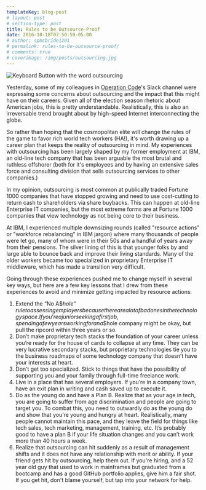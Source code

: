 ```yaml
---
templateKey: blog-post
# layout: post
# section-type: post
title: Rules to be Outsource-Proof
date: 2016-10-18T07:50:59-05:00  
# author: spmcbride1201
# permalink: rules-to-be-outsource-proof/
# comments: true
# coverimage: /img/posts/outsourcing.jpg
---
```


![Keyboard Button with the word outsourcing](/img/posts/outsourcing.jpg)

Yesterday, some of my colleagues in [Operation Code](https://operationcode.org/)'s Slack channel were expressing some concerns about outsourcing and the impact that this might have on their careers. Given all of the election season rhetoric about American jobs, this is pretty understandable. Realistically, this is also an irreversable trend brought about by high-speed Internet interconnecting the globe.

So rather than hoping that the cosmopolitan elite will change the rules of the game to favor rich world tech workers (HA!), it's worth drawing up a career plan that keeps the reality of outsourcing in mind. My experiences with outsourcing has been largely shaped by my former employment at IBM, an old-line tech company that has been arguable the most brutal and ruthless offshorer (both for it's employees and by having an extensive sales force and consulting division that sells outsourcing services to other companies.)

In my opinion, outsourcing is most common at publically traded Fortune 1000 companies that have stopped growing and need to use cost-cutting to return cash to shareholders via share buybacks. This can happen at old-line Enterprise IT companies, but the most extreme forms are at Fortune 1000 companies that view technology as not being core to their business.

At IBM, I experienced multiple downsizing rounds (called "resource actions" or "workforce rebalancing" in IBM jargon) where many thousands of people were let go, many of whom were in their 50s and a handful of years away from their pensions. The silver lining of this is that younger folks by and large able to bounce back and improve their living standards. Many of the older workers became too specialized in proprietary Enterprise IT middleware, which has made a transition very difficult.

Going through these experiences pushed me to change myself in several key ways, but here are a few key lessons that I drew from these experiences to avoid and minimize getting impacted by resource actions:

1.	Extend the “No A\$$hole” rule to assessing employers because there are a lot of bad ones in the technology space. If you’re a junior seeking a first job, spending a few years working for an a\$$hole company might be okay, but pull the ripcord within three years or so.
2.	Don’t make proprietary tech stacks the foundation of your career unless you’re ready for the house of cards to collapse at any time. They can be very lucrative secondary stacks, but proprietary technologies tie you to the business roadmaps of some technology company that doesn’t have your interests at heart.
3.	Don’t get too specialized. Stick to things that have the possibility of supporting you and your family through full-time freelance work.
4.	Live in a place that has several employers. If you’re in a company town, have an exit plan in writing and cash saved up to execute it.
5.	Do as the young do and have a Plan B. Realize that as your age in tech, you are going to suffer from age discrimination and people are going to target you. To combat this, you need to outwardly do as the young do and show that you’re young and hungry at heart. Realistically, many people cannot maintain this pace, and they leave the field for things like tech sales, tech marketing, management, training, etc. It’s probably good to have a plan B if your life situation changes and you can’t work more than 40 hours a week.
6.  Realize that outsourcing can hit suddenly as a result of management shifts and it does not have any relationship with merit or ability. If your friend gets hit by outsourcing, help them out. If you're hiring, and a 52 year old guy that used to work in mainframes but graduated from a bootcamp and has a good GitHub portfolio applies, give him a fair shot. If you get hit, don't blame yourself, but tap into your network for help.
